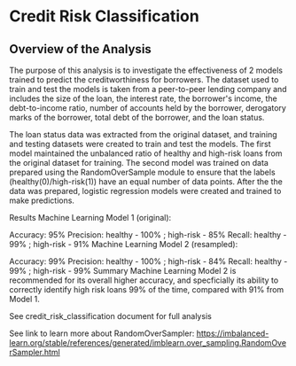 # Credit Risk Classification
  ## Overview of the Analysis
The purpose of this analysis is to investigate the effectiveness of 2 models trained to predict the creditworthiness for borrowers. The dataset used to train and test the models is taken from a peer-to-peer lending company and includes the size of the loan, the interest rate, the borrower's income, the debt-to-income ratio, number of accounts held by the borrower, derogatory marks of the borrower, total debt of the borrower, and the loan status.

The loan status data was extracted from the original dataset, and training and testing datasets were created to train and test the models. The first model maintained the unbalanced ratio of healthy and high-risk loans from the original dataset for training. The second model was trained on data prepared using the RandomOverSample module to ensure that the labels (healthy(0)/high-risk(1)) have an equal number of data points. After the the data was prepared, logistic regression models were created and trained to make predictions.

Results
Machine Learning Model 1 (original):

Accuracy: 95%
Precision: healthy - 100% ; high-risk - 85%
Recall: healthy - 99% ; high-risk - 91%
Machine Learning Model 2 (resampled):

Accuracy: 99%
Precision: healthy - 100% ; high-risk - 84%
Recall: healthy - 99% ; high-risk - 99%
Summary
Machine Learning Model 2 is recommended for its overall higher accuracy, and specficially its ability to correctly identify high risk loans 99% of the time, compared with 91% from Model 1.

See credit_risk_classification document for full analysis 


See link to learn more about RandomOverSampler: https://imbalanced-learn.org/stable/references/generated/imblearn.over_sampling.RandomOverSampler.html
